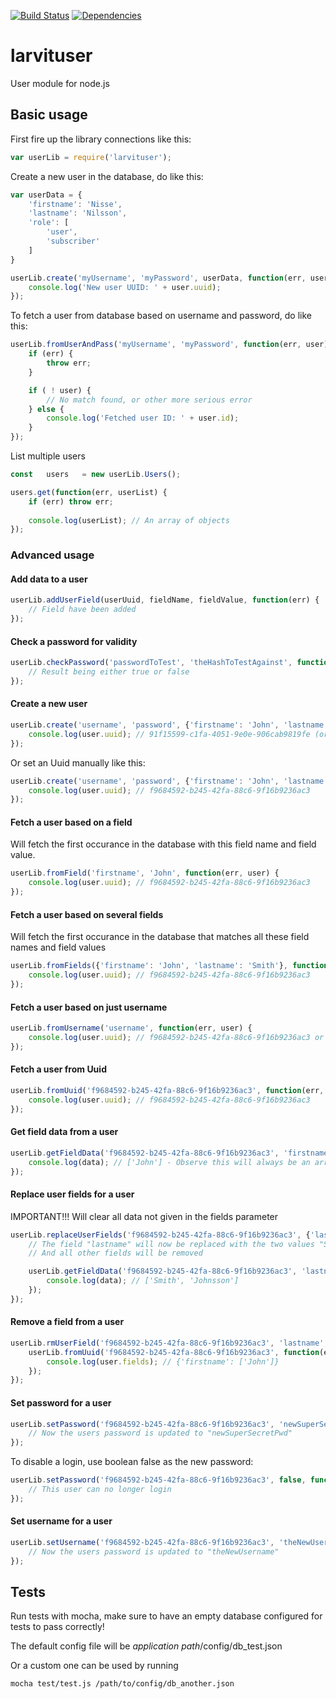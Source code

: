 [![Build Status](https://travis-ci.org/larvit/larvituser.svg?branch=master)](https://travis-ci.org/larvit/larvituser) [![Dependencies](https://david-dm.org/larvit/larvituser.svg)](https://david-dm.org/larvit/larvituser.svg)

# larvituser

User module for node.js

## Basic usage

First fire up the library connections like this:

```javascript
var userLib = require('larvituser');
```

Create a new user in the database, do like this:

```javascript
var userData = {
	'firstname': 'Nisse',
	'lastname': 'Nilsson',
	'role': [
		'user',
		'subscriber'
	]
}

userLib.create('myUsername', 'myPassword', userData, function(err, user) {
	console.log('New user UUID: ' + user.uuid);
});
```

To fetch a user from database based on username and password, do like this:

```javascript
userLib.fromUserAndPass('myUsername', 'myPassword', function(err, user) {
	if (err) {
		throw err;
	}

	if ( ! user) {
		// No match found, or other more serious error
	} else {
		console.log('Fetched user ID: ' + user.id);
	}
});
```

List multiple users

```javascript
const	users	= new userLib.Users();

users.get(function(err, userList) {
	if (err) throw err;
	
	console.log(userList); // An array of objects
});
```

### Advanced usage

#### Add data to a user

```javascript
userLib.addUserField(userUuid, fieldName, fieldValue, function(err) {
	// Field have been added
});
```

#### Check a password for validity

```javascript
userLib.checkPassword('passwordToTest', 'theHashToTestAgainst', function(err, result) {
	// Result being either true or false
});
```

#### Create a new user

```javascript
userLib.create('username', 'password', {'firstname': 'John', 'lastname': 'Smith'}, function(err, user) {
	console.log(user.uuid); // 91f15599-c1fa-4051-9e0e-906cab9819fe (or rather, a random Uuid)
});
```

Or set an Uuid manually like this:

```javascript
userLib.create('username', 'password', {'firstname': 'John', 'lastname': 'Smith'}, 'f9684592-b245-42fa-88c6-9f16b9236ac3', function(err, user) {
	console.log(user.uuid); // f9684592-b245-42fa-88c6-9f16b9236ac3
});
```

#### Fetch a user based on a field

Will fetch the first occurance in the database with this field name and field value.

```javascript
userLib.fromField('firstname', 'John', function(err, user) {
	console.log(user.uuid); // f9684592-b245-42fa-88c6-9f16b9236ac3
});
```

#### Fetch a user based on several fields

Will fetch the first occurance in the database that matches all these field names and field values

```javascript
userLib.fromFields({'firstname': 'John', 'lastname': 'Smith'}, function(err, user) {
	console.log(user.uuid); // f9684592-b245-42fa-88c6-9f16b9236ac3
});
```

#### Fetch a user based on just username

```javascript
userLib.fromUsername('username', function(err, user) {
	console.log(user.uuid); // f9684592-b245-42fa-88c6-9f16b9236ac3 or user will be false if no user is found
});
```

#### Fetch a user from Uuid

```javascript
userLib.fromUuid('f9684592-b245-42fa-88c6-9f16b9236ac3', function(err, user) {
	console.log(user.uuid); // f9684592-b245-42fa-88c6-9f16b9236ac3
});
```

#### Get field data from a user

```javascript
userLib.getFieldData('f9684592-b245-42fa-88c6-9f16b9236ac3', 'firstname', function(err, data) {
	console.log(data); // ['John'] - Observe this will always be an array with values, since a field can hold several values
});
```

#### Replace user fields for a user

IMPORTANT!!! Will clear all data not given in the fields parameter

```javascript
userLib.replaceUserFields('f9684592-b245-42fa-88c6-9f16b9236ac3', {'lastname': ['Smith', 'Johnsson']}, function(err) {
	// The field "lastname" will now be replaced with the two values "Smith" and "Johnsson"
	// And all other fields will be removed

	userLib.getFieldData('f9684592-b245-42fa-88c6-9f16b9236ac3', 'lastname', function(err, data) {
		console.log(data); // ['Smith', 'Johnsson']
	});
});
```

#### Remove a field from a user

```javascript
userLib.rmUserField('f9684592-b245-42fa-88c6-9f16b9236ac3', 'lastname', function(err) {
	userLib.fromUuid('f9684592-b245-42fa-88c6-9f16b9236ac3', function(err, user) {
		console.log(user.fields); // {'firstname': ['John']}
	});
});
```

#### Set password for a user

```javascript
userLib.setPassword('f9684592-b245-42fa-88c6-9f16b9236ac3', 'newSuperSecretPwd', function(err) {
	// Now the users password is updated to "newSuperSecretPwd"
});
```

To disable a login, use boolean false as the new password:

```javascript
userLib.setPassword('f9684592-b245-42fa-88c6-9f16b9236ac3', false, function(err) {
	// This user can no longer login
});
```

#### Set username for a user

```javascript
userLib.setUsername('f9684592-b245-42fa-88c6-9f16b9236ac3', 'theNewUsername', function(err) {
	// Now the users password is updated to "theNewUsername"
});
```

## Tests

Run tests with mocha, make sure to have an empty database configured for tests to pass correctly!

The default config file will be _application path_/config/db_test.json

Or a custom one can be used by running

```bash
mocha test/test.js /path/to/config/db_another.json
```
